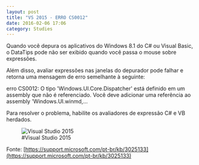 ```yaml
---
layout: post
title: "VS 2015 - ERRO CS0012"
date: 2016-02-06 17:06
category: Studies
---
```


<p class="txt-post">
Quando você depura os aplicativos do Windows 8.1 do C# ou Visual Basic, o DataTips pode não ser exibido quando você passa o mouse sobre expressões. 
</p>

<p class="txt-post">
Além disso, avaliar expressões nas janelas do depurador pode falhar e retorna uma mensagem de erro semelhante à seguinte:

erro CS0012: O tipo 'Windows.UI.Core.Dispatcher' está definido em um assembly que não é referenciado. Você deve adicionar uma referência ao assembly 'Windows.UI.winmd,...

Para resolver o problema, habilite os avaliadores de expressão C# e VB herdados.
</p>

<figure>
    <img src="http://rafaeltavares.co/public/img/posts/CS0012.png" alt="Visual Studio 2015">
    <figcaption>#Visual Studio 2015</figcaption>
</figure>

Fonte: [https://support.microsoft.com/pt-br/kb/3025133](https://support.microsoft.com/pt-br/kb/3025133)
